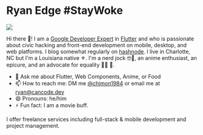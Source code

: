 # Ryan Edge #StayWoke

![](https://github-readme-stats.vercel.app/api?username=chimon2000&count_private=true&theme=default&show_icons=true)

Hi there 👋! I am a [Google Developer Expert] in [Flutter] and who is passionate about civic hacking and front-end development on mobile, desktop, and web platforms.  I blog somewhat regularly on [hashnode].  I live in Charlotte, NC but I'm a Louisiana native ⚜️.  I'm a nerd jock 🤓🏃, an anime enthusiast, an epicure, and an advocate for equality ✊🏾 🦄.

- 💬 Ask me about Flutter, Web Components, Anime, or Food
- 📫 How to reach me: DM me [@chimon1984] or email me at ryan@cancode.dev
- 😄 Pronouns: he/him
- ⚡ Fun fact: I am a movie buff.

[flutter]: flutter.dev
[superformula]: http://superformula.com
[@chimon1984]: https://twitter.com/chimon1984
[hashnode]: https://chimon.hashnode.dev
[google developer expert]: https://developers.google.com/community/experts/directory/profile/profile-ryan_edge

I offer freelance services including full-stack & mobile development and project management.

<!--
**chimon2000/chimon2000** is a ✨ _special_ ✨ repository because its `README.md` (this file) appears on your GitHub profile.

Here are some ideas to get you started:

- 🔭 I’m currently working on ...
- 🌱 I’m currently learning ...
- 👯 I’m looking to collaborate on ...
- 🤔 I’m looking for help with ...
- 💬 Ask me about ...
- 📫 How to reach me: ...
- 😄 Pronouns: ...
- ⚡ Fun fact: ...
-->
